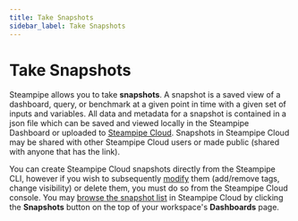 ```yaml
---
title: Take Snapshots
sidebar_label: Take Snapshots
---
```


# Take Snapshots

Steampipe allows you to take **snapshots**.  A snapshot is a saved view of a dashboard, query, or benchmark at a given point in time with a given set of inputs and variables.  All data and metadata for a snapshot is contained in a json file which can be saved and viewed locally in the Steampipe Dashboard or uploaded to [Steampipe Cloud](/docs/cloud/overview).  Snapshots in Steampipe Cloud may be shared with other Steampipe Cloud users or made public (shared with anyone that has the link).


You can create Steampipe Cloud snapshots directly from the Steampipe CLI, however if you wish to subsequently [modify](/docs/cloud/dashboards#managing-snapshots) them (add/remove tags, change visibility) or delete them, you must do so from the Steampipe Cloud console. You may [browse the snapshot list](/docs/cloud/dashboards#browsing-snapshots) in Steampipe Cloud by clicking the **Snapshots** button on the top of your workspace's **Dashboards** page.
